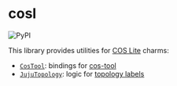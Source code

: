 # cosl
![PyPI](https://img.shields.io/pypi/v/cosl)

This library provides utilities for
[COS Lite](https://github.com/canonical/cos-lite-bundle/) charms:

- [`CosTool`](src/cosl/cos_tool.py): bindings for
  [cos-tool](https://github.com/canonical/cos-tool)
- [`JujuTopology`](src/cosl/juju_topology.py): logic for
  [topology labels](https://ubuntu.com/blog/model-driven-observability-part-2-juju-topology-metrics)

